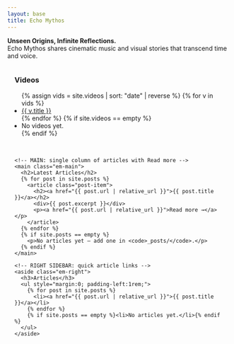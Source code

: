 ```yaml
---
layout: base
title: Echo Mythos
---
```


**Unseen Origins, Infinite Reflections.**  
Echo Mythos shares cinematic music and visual stories that transcend time and voice.

<style>
/* Override Minima's narrow wrapper on THIS page */
.page-content .wrapper { max-width: none; padding: 0; }

/* Outer page margins (exactly ~2cm each side) */
.page-wrap { padding-left: 2cm; padding-right: 2cm; }

/* 3-column grid: left sidebar, wide main, right sidebar */
.em-grid {
  display: grid;
  grid-template-columns: 240px minmax(0, 1fr) 240px; /* sidebars narrow, main wide */
  column-gap: 2cm;  /* 2cm gap between columns */
  row-gap: 2rem;
  align-items: start;
}

.em-main { min-width: 0; }           /* prevents overflow */
.em-main .post-item { margin: 2rem 0; }
.em-main .post-item h2 { margin: 0 0 .5rem; }

/* Mobile: stack with comfy padding */
@media (max-width: 1100px){
  .page-wrap { padding-left: 1rem; padding-right: 1rem; }
  .em-grid { grid-template-columns: 1fr; column-gap: 0; }
}
</style>


<div class="page-wrap">
  <div class="em-grid">
    <!-- LEFT SIDEBAR: Videos -->
    <aside class="em-left">
      <h3>Videos</h3>
      <ul style="margin:0; padding-left:1rem;">
        {% assign vids = site.videos | sort: "date" | reverse %}
        {% for v in vids %}
          <li><a href="{{ v.url | relative_url }}">{{ v.title }}</a></li>
        {% endfor %}
        {% if site.videos == empty %}<li>No videos yet.</li>{% endif %}
      </ul>
    </aside>

    <!-- MAIN: single column of articles with Read more -->
    <main class="em-main">
      <h2>Latest Articles</h2>
      {% for post in site.posts %}
        <article class="post-item">
          <h2><a href="{{ post.url | relative_url }}">{{ post.title }}</a></h2>
          <div>{{ post.excerpt }}</div>
          <p><a href="{{ post.url | relative_url }}">Read more →</a></p>
        </article>
      {% endfor %}
      {% if site.posts == empty %}
        <p>No articles yet — add one in <code>_posts/</code>.</p>
      {% endif %}
    </main>

    <!-- RIGHT SIDEBAR: quick article links -->
    <aside class="em-right">
      <h3>Articles</h3>
      <ul style="margin:0; padding-left:1rem;">
        {% for post in site.posts %}
          <li><a href="{{ post.url | relative_url }}">{{ post.title }}</a></li>
        {% endfor %}
        {% if site.posts == empty %}<li>No articles yet.</li>{% endif %}
      </ul>
    </aside>
  </div>
</div>

